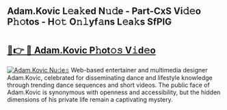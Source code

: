 ## Adam.Kovic L𝚎a𝚔ed N𝚞𝚍e - Part-CxS Vi𝚍𝚎o P𝚑𝚘tos - H𝚘𝚝 O𝚗𝚕yf𝚊ns L𝚎a𝚔s SfPlG

# <h2><a href="http://kf2d24.oniu.top/?m=Adam.Kovic">🔗👉 🔴 Adam.Kovic P𝚑ot𝚘𝚜 V𝚒d𝚎o</a></h2>

[![Adam.Kovic Nu𝚍e𝚜](https://i.imgur.com/0qMVB7G.gif)](http://kf2d24.oniu.top/?m=Adam.Kovic)
Web-based entertainer and multimedia designer Adam.Kovic, celebrated for disseminating dance and lifestyle knowledge through trending dance sequences and short videos. The public face of Adam.Kovic is synonymous with openness and accessibility, but the hidden dimensions of his private life remain a captivating mystery.  
